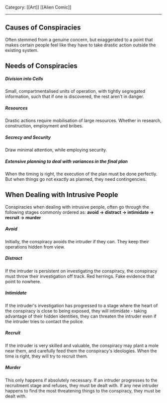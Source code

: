 Category: [[Art]] [[Alien Comic]]
___
## Causes of Conspiracies
Often stemmed from a genuine concern, but exaggerated to a point that makes certain people feel like they have to take drastic action outside the existing system. 
## Needs of Conspiracies
##### Division into Cells
Small, compartmentalised units of operation, with tightly segregated information, such that if one is discovered, the rest aren't in danger. 
##### Resources
Drastic actions require mobilisation of large resources. Whether in research, construction, employment and bribes. 
##### Secrecy and Security
Draw minimal attention, while employing security. 
##### Extensive planning to deal with variances in the final plan
When the timing is right, the execution of the plan must be done perfectly. But when things go not exactly as planned, they need contingencies. 
## When Dealing with Intrusive People
Conspiracies when dealing with intrusive people, often go through the following stages commonly ordered as: 
**avoid -> distract -> intimidate -> recruit -> murder**
##### Avoid
Initially, the conspiracy avoids the intruder if they can. They keep their operations hidden from view. 
##### Distract
If the intruder is persistent on investigating the conspiracy, the conspiracy must throw their investigation off track. Red herrings. Fake evidence that point to nowhere. 
##### Intimidate
If the intruder's investigation has progressed to a stage where the heart of the conspiracy is close to being exposed, they will intimidate - taking advantage of their hidden identities, they can threaten the intruder even if the intruder tries to contact the police. 
##### Recruit
If the intruder is very skilled and valuable, the conspiracy may plant a mole near them, and carefully feed them the conspiracy's ideologies. When the time is right, they will try to recruit them. 
##### Murder
This only happens if absolutely necessary. If an intruder progresses to the recruitment stage and refuses, they must be dealt with. If any new intruder happens to find the most threatening things to the conspiracy, they must be dealt with. 

